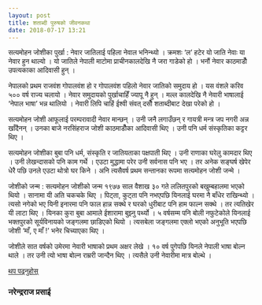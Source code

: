 ```yaml
---
layout: post
title: शताब्दी पुरुषको जीवनकथा
date: 2018-07-17 13:21
---
```


सत्यमोहन जोशीका पुर्खा :
नेवार जातिलाई पहिला नेवाल भनिन्थ्यो । क्रमशः ‘ल’ हटेर यो जाति नेवाः या नेवार हुन थाल्यो । यो जातिले नेपाली माटोमा प्राचीनकालदेखि नै जरा गाडेको हो । भनौं नेवार काठमाडौँ उपत्यकाका आदिवासी हुन् ।

नेपालको प्रथम राजवंश गोपालवंश हो र गोपालवंश पहिलो नेवार जातिको समुदाय हो । यस वंशले करिव ५०० वर्ष राज्य चलायो । नेवार समुदायको पुर्खाचाहिँ ज्यापू नै हुन् । मल्ल कालदेखि नै नेवारी भाषालाई ‘नेपाल भाषा’ भन्न थालियो । नेवारी लिपि चाहिं ईश्वी संवत् दसौँ शताब्दीबाट देखा परेको हो ।

सत्यमोहन जोशी आफूलाई परम्परावादी नेवार मान्छन् । उनी जनै लगाउँछन् र गायत्री मन्त्र जप नगरी अन्न खाँदैनन् । उनका बाजे नरसिंहराज जोशी काठमाडौँका आदिवासी थिए । उनी पनि धर्म संस्कृतिका कट्टर थिए ।

सत्यमोहन जोशीका बुबा पनि धर्म, संस्कृति र जातियताका पक्षपाती थिए । उनी राणाका घरेलु कामदार थिए । उनी लेखन्दासको पनि काम गर्थे । एउटा मुद्धामा परेर उनी सर्वनास पनि भए । तर अनेक सङ्घर्ष खेपेर धेरै पछि उनले एउटा थोत्रो घर किने । अनि त्यसैवर्ष प्रथम सन्तानका रूपमा सत्यमोहन जोशी जन्मे ।

जोशीको जन्म :
सत्यमोहन जोशीको जन्म १९७७ साल वैशाख ३० गते ललितपुरको बखुम्बहालमा भएको थियो । सानामा यी अति चकचके थिए । पिट्ता, कुट्ता पनि नभएपछि यिनलाई घरमा नै बाँधेर राखिन्थ्यो । त्यसो नगेको भए यिनी इनारमा पनि फाल हान्न सक्थे र घरको धुरीबाट पनि हाम फाल्न सक्थे । तर त्यतिखेर यी लाटा थिए । यिनका कुरा बुबा आमाले ईशारामा बुझ्नु पर्थ्यो । ५ वर्षसम्म पनि बोली नफुटेकोले यिनलाई भक्तपुरको सूर्यविनायको जङ्गलमा छाडिएको थियो । त्यसबेला जङ्गलमा एक्लो भएको अनुभूति भएपछि जोशी ‘माँ, ए माँ !’ भनेर चिच्याएका थिए ।

जोशीले सात वर्षको उमेरमा नेवारी भाषाको प्रथम अक्षर लेखे । १० वर्ष पुगेपछि यिनले नेपाली भाषा बोल्न थाले । तर उनी त्यो भाषा बोल्न राम्ररी जान्दैन थिए । त्यसैले उनी नेवारीमा मात्र बोल्थे ।   

<a href="https://www.samakalinsahitya.com/index.php?show=detail&art_id=6317" target="blank">थप पढ्नुहोस्</a> 

### नरेन्द्रराज प्रसाई